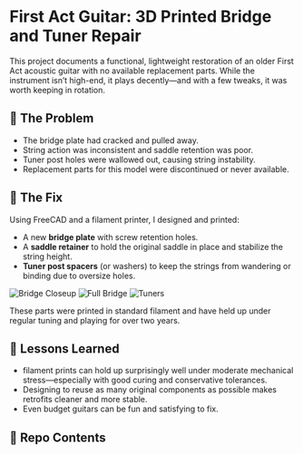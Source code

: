 # First Act Guitar: 3D Printed Bridge and Tuner Repair

This project documents a functional, lightweight restoration of an older First Act acoustic guitar with no available replacement parts. While the instrument isn’t high-end, it plays decently—and with a few tweaks, it was worth keeping in rotation.

## 🔧 The Problem

- The bridge plate had cracked and pulled away.
- String action was inconsistent and saddle retention was poor.
- Tuner post holes were wallowed out, causing string instability.
- Replacement parts for this model were discontinued or never available.

## 🧠 The Fix

Using FreeCAD and a filament printer, I designed and printed:

- A new **bridge plate** with screw retention holes.
- A **saddle retainer** to hold the original saddle in place and stabilize the string height.
- **Tuner post spacers** (or washers) to keep the strings from wandering or binding due to oversize holes.

![Bridge Closeup](image/bridge2.jpg)
![Full Bridge](images/bridge1.jpg)
![Tuners](images/neck.jpg)

These parts were printed in standard filament and have held up under regular tuning and playing for over two years.

## 🧪 Lessons Learned

- filament prints can hold up surprisingly well under moderate mechanical stress—especially with good curing and conservative tolerances.
- Designing to reuse as many original components as possible makes retrofits cleaner and more stable.
- Even budget guitars can be fun and satisfying to fix.

## 🧰 Repo Contents


